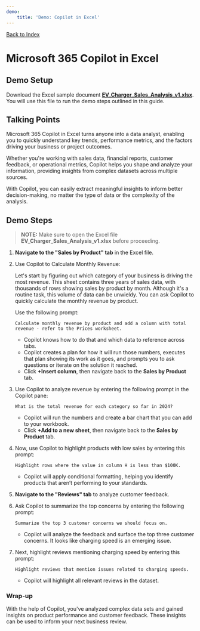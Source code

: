 ```yaml
---
demo:
    title: 'Demo: Copilot in Excel'
---
```


[Back to Index](https://microsoftlearning.github.io/MS-4008-Microsoft-365-Copilot-Interactive-Experience-for-Executives/)

# Microsoft 365 Copilot in Excel

## Demo Setup

Download the Excel sample document [**EV_Charger_Sales_Analysis_v1.xlsx**](https://github.com/MicrosoftLearning/MS-4008-Microsoft-365-Copilot-Interactive-Experience-for-Executives/raw/master/ResourceFiles/EV_Charger_Sales_Analysis_v1.xlsx). You will use this file to run the demo steps outlined in this guide.


## Talking Points

Microsoft 365 Copilot in Excel turns anyone into a data analyst, enabling you to quickly understand key trends, performance metrics, and the factors driving your business or project outcomes.

Whether you're working with sales data, financial reports, customer feedback, or operational metrics, Copilot helps you shape and analyze your information, providing insights from complex datasets across multiple sources.

With Copilot, you can easily extract meaningful insights to inform better decision-making, no matter the type of data or the complexity of the analysis.

## Demo Steps

> **NOTE:** Make sure to open the Excel file **EV_Charger_Sales_Analysis_v1.xlsx** before proceeding.

1. **Navigate to the "Sales by Product" tab** in the Excel file.

1. Use Copilot to Calculate Monthly Revenue:  

   Let's start by figuring out which category of your business is driving the most revenue. This sheet contains three years of sales data, with thousands of rows showing sales by product by month. Although it's a routine task, this volume of data can be unwieldy. You can ask Copilot to quickly calculate the monthly revenue by product.

   Use the following prompt:

   ```text
   Calculate monthly revenue by product and add a column with total revenue - refer to the Prices worksheet.
   ```
    - Copilot knows how to do that and which data to reference across tabs. 
    - Copilot creates a plan for how it will run those numbers, executes that plan showing its work as it goes, and prompts you to ask questions or iterate on the solution it reached.
    - Click **+Insert column**, then navigate back to the **Sales by Product** tab.
   

1. Use Copilot to analyze revenue by entering the following prompt in the Copilot pane:

    ```text
    What is the total revenue for each category so far in 2024?
    ```

    - Copilot will run the numbers and create a bar chart that you can add to your workbook.
    - Click **+Add to a new sheet**, then navigate back to the **Sales by Product** tab.

1. Now, use Copilot to highlight products with low sales by entering this prompt:

    ```text
    Highlight rows where the value in column H is less than $100K.
    ```

    - Copilot will apply conditional formatting, helping you identify products that aren’t performing to your standards.

1. **Navigate to the "Reviews" tab** to analyze customer feedback.

1. Ask Copilot to summarize the top concerns by entering the following prompt:

    ```text
    Summarize the top 3 customer concerns we should focus on.
    ```

    - Copilot will analyze the feedback and surface the top three customer concerns. It looks like charging speed is an emerging issue.

1. Next, highlight reviews mentioning charging speed by entering this prompt:

    ```text
    Highlight reviews that mention issues related to charging speeds.
    ```

    - Copilot will highlight all relevant reviews in the dataset.

### Wrap-up

With the help of Copilot, you've analyzed complex data sets and gained insights on product performance and customer feedback. These insights can be used to inform your next business review.

